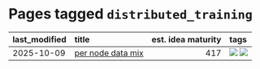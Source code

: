 # Pages tagged `distributed_training`

|last_modified|title|est. idea maturity|tags
|:---|:---|---:|:---|
|2025-10-09|[per node data mix](../per_dp_data_mix.md)|417|[![](https://img.shields.io/badge/tag-distributed_training-587798)](../tags/distributed_training.md) [![](https://img.shields.io/badge/tag-experimental-e839f4)](../tags/experimental.md)|